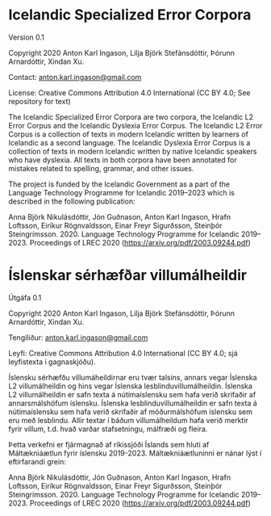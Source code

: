 # Icelandic Specialized Error Corpora

Version 0.1

Copyright 2020 Anton Karl Ingason, Lilja Björk Stefánsdóttir, Þórunn Arnardóttir, Xindan Xu.

Contact: anton.karl.ingason@gmail.com

License: Creative Commons Attribution 4.0 International (CC BY 4.0; See repository for text)

The Icelandic Specialized Error Corpora are two corpora, the Icelandic L2 Error Corpus and the Icelandic Dyslexia Error Corpus. The Icelandic L2 Error Corpus is a collection of texts in modern Icelandic written by learners of Icelandic as a second language. The Icelandic Dyslexia Error Corpus is a collection of texts in modern Icelandic written by native Icelandic speakers who have dyslexia. All texts in both corpora have been annotated for mistakes related to spelling, grammar, and other issues.

The project is funded by the Icelandic Government as a part of the Language Technology Programme for Icelandic 2019–2023 which is described in the following publication: 

Anna Björk Nikulásdóttir, Jón Guðnason, Anton Karl Ingason, Hrafn Loftsson, Eiríkur Rögnvaldsson, Einar Freyr Sigurðsson, Steinþór Steingrímsson. 2020. Language Technology Programme for Icelandic 2019–2023. Proceedings of LREC 2020 (https://arxiv.org/pdf/2003.09244.pdf)

# Íslenskar sérhæfðar villumálheildir

Útgáfa 0.1

Copyright 2020 Anton Karl Ingason, Lilja Björk Stefánsdóttir, Þórunn Arnardóttir, Xindan Xu.

Tengiliður: anton.karl.ingason@gmail.com

Leyfi: Creative Commons Attribution 4.0 International (CC BY 4.0; sjá leyfistexta í gagnaskjóðu).

Íslensku sérhæfðu villumáheildirnar eru tvær talsins, annars vegar Íslenska L2 villumálheildin og hins vegar Íslenska lesblinduvillumálheildin. Íslenska L2 villumálheildin er safn texta á nútímaíslensku sem hafa verið skrifaðir af annarsmálshöfum íslensku. Íslenska lesblinduvillumálheildin er safn texta á nútímaíslensku sem hafa verið skrifaðir af móðurmálshöfum íslensku sem eru með lesblindu. Allir textar í báðum villumálheildum hafa verið merktir fyrir villum, t.d. hvað varðar stafsetningu, málfræði og fleira.

Þetta verkefni er fjármagnað af ríkissjóði Íslands sem hluti af Máltækniáætlun fyrir íslensku 2019-2023. Máltækniáætluninni er nánar lýst í eftirfarandi grein:

Anna Björk Nikulásdóttir, Jón Guðnason, Anton Karl Ingason, Hrafn Loftsson, Eiríkur Rögnvaldsson, Einar Freyr Sigurðsson, Steinþór Steingrímsson. 2020. Language Technology Programme for Icelandic 2019–2023. Proceedings of LREC 2020 (https://arxiv.org/pdf/2003.09244.pdf)
